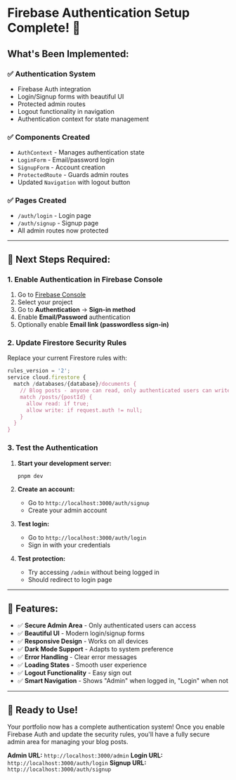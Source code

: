 # Firebase Authentication Setup Complete! 🔐

## **What's Been Implemented:**

### ✅ **Authentication System**
- Firebase Auth integration
- Login/Signup forms with beautiful UI
- Protected admin routes
- Logout functionality in navigation
- Authentication context for state management

### ✅ **Components Created**
- `AuthContext` - Manages authentication state
- `LoginForm` - Email/password login
- `SignupForm` - Account creation
- `ProtectedRoute` - Guards admin routes
- Updated `Navigation` with logout button

### ✅ **Pages Created**
- `/auth/login` - Login page
- `/auth/signup` - Signup page
- All admin routes now protected

---

## **🔧 Next Steps Required:**

### **1. Enable Authentication in Firebase Console**

1. Go to [Firebase Console](https://console.firebase.google.com/)
2. Select your project
3. Go to **Authentication** → **Sign-in method**
4. Enable **Email/Password** authentication
5. Optionally enable **Email link (passwordless sign-in)**

### **2. Update Firestore Security Rules**

Replace your current Firestore rules with:

```javascript
rules_version = '2';
service cloud.firestore {
  match /databases/{database}/documents {
    // Blog posts - anyone can read, only authenticated users can write
    match /posts/{postId} {
      allow read: if true;
      allow write: if request.auth != null;
    }
  }
}
```

### **3. Test the Authentication**

1. **Start your development server:**
   ```bash
   pnpm dev
   ```

2. **Create an account:**
   - Go to `http://localhost:3000/auth/signup`
   - Create your admin account

3. **Test login:**
   - Go to `http://localhost:3000/auth/login`
   - Sign in with your credentials

4. **Test protection:**
   - Try accessing `/admin` without being logged in
   - Should redirect to login page

---

## **🎯 Features:**

- ✅ **Secure Admin Area** - Only authenticated users can access
- ✅ **Beautiful UI** - Modern login/signup forms
- ✅ **Responsive Design** - Works on all devices
- ✅ **Dark Mode Support** - Adapts to system preference
- ✅ **Error Handling** - Clear error messages
- ✅ **Loading States** - Smooth user experience
- ✅ **Logout Functionality** - Easy sign out
- ✅ **Smart Navigation** - Shows "Admin" when logged in, "Login" when not

---

## **🚀 Ready to Use!**

Your portfolio now has a complete authentication system! Once you enable Firebase Auth and update the security rules, you'll have a fully secure admin area for managing your blog posts.

**Admin URL:** `http://localhost:3000/admin`
**Login URL:** `http://localhost:3000/auth/login`
**Signup URL:** `http://localhost:3000/auth/signup`
